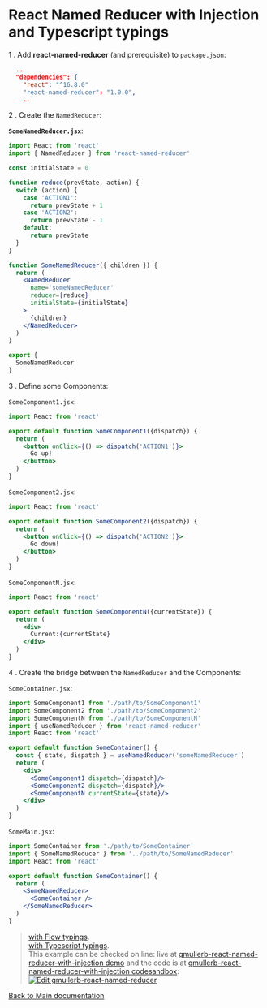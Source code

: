 # React Named Reducer with Injection and Typescript typings

1 . Add **react-named-reducer** (and prerequisite) to `package.json`:

```json
  ..
  "dependencies": {
    "react": "^16.8.0"
    "react-named-reducer": "1.0.0",
    ..
```

2 . Create the `NamedReducer`:

**`SomeNamedReducer.jsx`**:

```jsx
import React from 'react'
import { NamedReducer } from 'react-named-reducer'

const initialState = 0

function reduce(prevState, action) {
  switch (action) {
    case 'ACTION1':
      return prevState + 1
    case 'ACTION2':
      return prevState - 1
    default:
      return prevState
  }
}

function SomeNamedReducer({ children }) {
  return (
    <NamedReducer
      name='someNamedReducer'
      reducer={reduce}
      initialState={initialState}
    >
      {children}
    </NamedReducer>
  )
}

export {
  SomeNamedReducer
}
```

3 . Define some Components:

`SomeComponent1.jsx`:

```jsx
import React from 'react'

export default function SomeComponent1({dispatch}) {
  return (
    <button onClick={() => dispatch('ACTION1')}>
      Go up!
    </button>
  )
}
```

`SomeComponent2.jsx`:

```jsx
import React from 'react'

export default function SomeComponent2({dispatch}) {
  return (
    <button onClick={() => dispatch('ACTION2')}>
      Go down!
    </button>
  )
}
```

`SomeComponentN.jsx`:

```jsx
import React from 'react'

export default function SomeComponentN({currentState}) {
  return (
    <div>
      Current:{currentState}
    </div>
  )
}
```

4 . Create the bridge between the `NamedReducer` and the Components:

`SomeContainer.jsx`:

```jsx
import SomeComponent1 from './path/to/SomeComponent1'
import SomeComponent2 from './path/to/SomeComponent2'
import SomeComponentN from './path/to/SomeComponentN'
import { useNamedReducer } from 'react-named-reducer'
import React from 'react'

export default function SomeContainer() {
  const { state, dispatch } = useNamedReducer('someNamedReducer')
  return (
    <div>
      <SomeComponent1 dispatch={dispatch}/>
      <SomeComponent2 dispatch={dispatch}/>
      <SomeComponentN currentState={state}/>
    </div>
  )
}
```

`SomeMain.jsx`:

```jsx
import SomeContainer from './path/to/SomeContainer'
import { SomeNamedReducer } from '../path/to/SomeNamedReducer'
import React from 'react'

export default function SomeContainer() {
  return (
    <SomeNamedReducer>
      <SomeContainer />
    </SomeNamedReducer>
  )
}
```

> [with Flow typings](with-injection-and-flow-typings.md).  
> [with Typescript typings](with-injection-and-ts-typings.md).  
> This example can be checked on line: live at [gmullerb-react-named-reducer-with-injection demo](https://bb4t5.csb.app/) and the code is at [gmullerb-react-named-reducer-with-injection codesandbox](https://codesandbox.io/s/gmullerb-react-named-reducer-with-injection-bb4t5?module=%2Fsrc%2FSomeNamedReducer.jsx):  
[![Edit gmullerb-react-named-reducer](https://codesandbox.io/static/img/play-codesandbox.svg)](https://codesandbox.io/s/gmullerb-react-named-reducer-with-injection-bb4t5?module=%2Fsrc%2FSomeNamedReducer.jsx)

[Back to Main documentation](../README.md)
